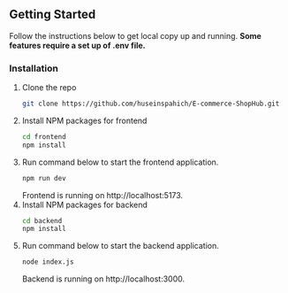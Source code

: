 ## Getting Started
Follow the instructions below to get local copy up and running.
**Some features require a set up of .env file.**
### Installation
1. Clone the repo
   ```sh
   git clone https://github.com/huseinspahich/E-commerce-ShopHub.git
   ```
2. Install NPM packages for frontend
   ```sh
   cd frontend
   npm install
   ```
3. Run command below to start the frontend application.
   ```sh
   npm run dev 
   ```
   Frontend is running on http://localhost:5173.
4. Install NPM packages for backend
   ```sh
   cd backend
   npm install
   ```
5. Run command below to start the backend application.
   ```sh
   node index.js
   ```
   Backend is running on http://localhost:3000.
